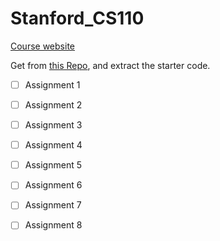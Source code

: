 # Stanford_CS110

[Course website](https://web.stanford.edu/class/cs110/)

Get from [this Repo](https://github.com/sauronalexander/cs110-1), and extract the starter code.

- [ ] Assignment 1
- [ ] Assignment 2
- [ ] Assignment 3
- [ ] Assignment 4
- [ ] Assignment 5
- [ ] Assignment 6
- [ ] Assignment 7
- [ ] Assignment 8

